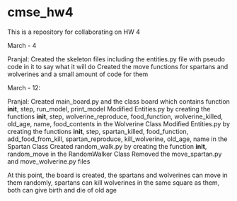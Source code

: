 # cmse_hw4
This is a repository for collaborating on HW 4

March - 4

Pranjal: 
Created the skeleton files including the entities.py file with pseudo code in it to say what it will do
Created the move functions for spartans and wolverines and a small amount of code for them

March - 12:

Pranjal:
Created main_board.py and the class board which contains function __init__, step, run_model, print_model
Modified Entities.py by creating the functions __init__, step, wolverine_reproduce, food_function, wolverine_killed, old_age, name, food_contents in the Wolverine Class
Modified Entities.py by creating the functions __init__, step, spartan_killed, food_function, add_food_from_kill, spartan_reproduce, kill_wolverine, old_age, name in the Spartan Class
Created random_walk.py by creating the function __init__, random_move in the RandomWalker Class
Removed the move_spartan.py and move_wolverine.py files

At this point, the board is created, the spartans and wolverines can move in them randomly, spartans can kill wolverines in the same square as them, both can give birth and die of old age